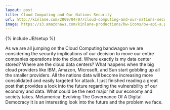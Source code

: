 ```yaml
---
layout: post
title: Cloud Computing and Our Nations Security
url: http://kinlane.com/2009/04/07/cloud-computing-and-our-nations-security/
image: https://s3.amazonaws.com/kinlane-productions/bw-icons/bw-api-a.png
---
```

{% include JB/setup %}
As we are all jumping on the Cloud Computing bandwagon we are considering the security implications of our decision to move our entire companies operations into the cloud.
Where exactly is my data center stored? Where are the cloud data centers?
What happens when the big cloud providers like IBM, Amazon, Microsoft, and Sun start gobbling up all the smaller providers.
All the nations data will become increasing more consolidated and easily targeted for attack. I just finished reading a great post that provides a look into the future regarding the vulnerability of our economy and data.
What could be the next major hit our economy and society takes.
Metamerica: Evolving The Governance Of A Digital Democracy
It is an interesting look into the future and the problem we face.